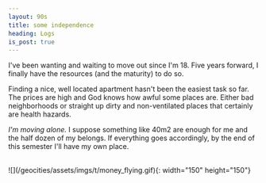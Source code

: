 ```yaml
---
layout: 90s
title: some independence
heading: Logs
is_post: true
---
```


I've been wanting and waiting to move out since I'm 18. Five years forward, I
finally have the resources (and the maturity) to do so.

Finding a nice, well located apartment hasn't been the easiest task so far. The
prices are high and God knows how awful some places are. Either bad
neighborhoods or straight up dirty and non-ventilated places that certainly are
health hazards.

_I'm moving alone._ I suppose something like 40m2 are enough for me and the
half dozen of my belongs. If everything goes accordingly, by the end of this
semester I'll have my own place.

<br />
![](/geocities/assets/imgs/t/money_flying.gif){: width="150" height="150"}
